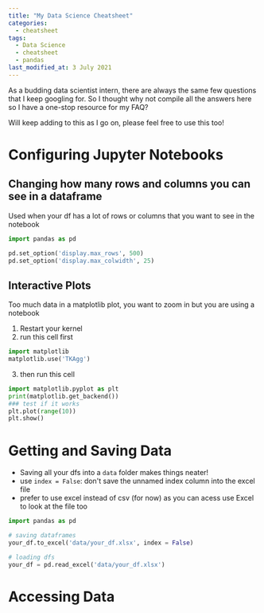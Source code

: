 ```yaml
---
title: "My Data Science Cheatsheet"
categories:
  - cheatsheet
tags:
  - Data Science
  - cheatsheet
  - pandas
last_modified_at: 3 July 2021
---
```


As a budding data scientist intern, there are always the same few questions that I keep googling for. So I thought why not compile all the answers here so I have a one-stop resource for my FAQ? 

Will keep adding to this as I go on, please feel free to use this too!

<!--- 
accessing vals: at, iat, loc, iloc, list slicing
join vs merge
saving a dict of dfs
check nans

# Process Data
## MVP: The apply() function
1. On a single column

2. On multiple columns

# Useful Links and Resources
This is an HTML comment in Markdown -->


# Configuring Jupyter Notebooks
## Changing how many rows and columns you can see in a dataframe
Used when your df has a lot of rows or columns that you want to see in the notebook

```python
import pandas as pd

pd.set_option('display.max_rows', 500)
pd.set_option('display.max_colwidth', 25)
```


## Interactive Plots
Too much data in a matplotlib plot, you want to zoom in but you are using a notebook
1. Restart your kernel
2. run this cell first
```python
import matplotlib
matplotlib.use('TKAgg')
```

3. then run this cell
```python
import matplotlib.pyplot as plt
print(matplotlib.get_backend())
### test if it works
plt.plot(range(10))
plt.show()
```






# Getting and Saving Data
- Saving all your dfs into a `data` folder makes things neater!
- use `index = False`: don't save the unnamed index column into the excel file
- prefer to use excel instead of csv (for now) as you can acess use Excel to look at the file too


```python
import pandas as pd

# saving dataframes
your_df.to_excel('data/your_df.xlsx', index = False)

# loading dfs
your_df = pd.read_excel('data/your_df.xlsx')

```

# Accessing Data




